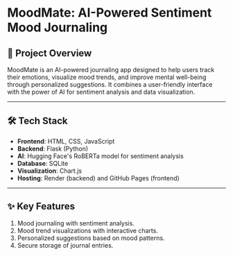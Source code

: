 # **MoodMate: AI-Powered Sentiment Mood Journaling**

## 📝 **Project Overview**  
MoodMate is an AI-powered journaling app designed to help users track their emotions, visualize mood trends, and improve mental well-being through personalized suggestions. It combines a user-friendly interface with the power of AI for sentiment analysis and data visualization.

---

## 🛠️ **Tech Stack**
- **Frontend**: HTML, CSS, JavaScript
- **Backend**: Flask (Python)
- **AI**: Hugging Face's RoBERTa model for sentiment analysis
- **Database**: SQLite
- **Visualization**: Chart.js
- **Hosting**: Render (backend) and GitHub Pages (frontend)

---

## ✨ **Key Features**
1. Mood journaling with sentiment analysis.
2. Mood trend visualizations with interactive charts.
3. Personalized suggestions based on mood patterns.
4. Secure storage of journal entries.
